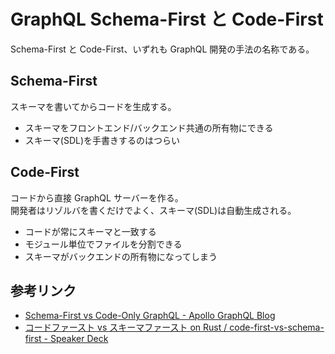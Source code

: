 # GraphQL Schema-First と Code-First

Schema-First と Code-First、いずれも GraphQL 開発の手法の名称である。

## Schema-First

スキーマを書いてからコードを生成する。

- スキーマをフロントエンド/バックエンド共通の所有物にできる
- スキーマ(SDL)を手書きするのはつらい

## Code-First

コードから直接 GraphQL サーバーを作る。  
開発者はリゾルバを書くだけでよく、スキーマ(SDL)は自動生成される。

- コードが常にスキーマと一致する
- モジュール単位でファイルを分割できる
- スキーマがバックエンドの所有物になってしまう

## 参考リンク

- [Schema-First vs Code-Only GraphQL - Apollo GraphQL Blog](https://www.apollographql.com/blog/backend/architecture/schema-first-vs-code-only-graphql/)
- [コードファースト vs スキーマファースト on Rust / code-first-vs-schema-first - Speaker Deck](https://speakerdeck.com/haco/code-first-vs-schema-first?slide=10)
